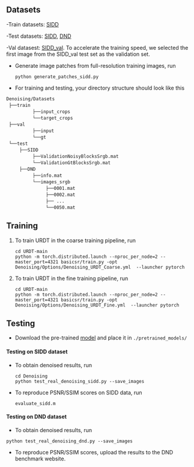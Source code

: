## Datasets

-Train datasets:  [SIDD](https://drive.google.com/file/d/1UHjWZzLPGweA9ZczmV8lFSRcIxqiOVJw/view?usp=sharing)

-Test datasets:  [SIDD](https://drive.google.com/file/d/11vfqV-lqousZTuAit1Qkqghiv_taY0KZ/view?usp=sharing), [DND](https://drive.google.com/file/d/1CYCDhaVxYYcXhSfEVDUwkvJDtGxeQ10G/view?usp=sharing)

-Val datasest:  [SIDD_val](https://drive.google.com/file/d/1Fw6Ey1R-nCHN9WEpxv0MnMqxij-ECQYJ/view?usp=sharing). To accelerate the training speed, we selected the first image from the SIDD_val test set as the validation set.
             
- Generate image patches from full-resolution training images, run
  ```
  python generate_patches_sidd.py 
  ```

- For training and testing, your directory structure should look like this
    
`Denoising/Datasets` <br/>
 `├──train`  <br/>
          `├──input_crops`   <br/>
          `└──target_crops`   <br/>
 `├──val`  <br/>
          `├──input`   <br/>
          `└──gt`   <br/>
 `└──test`  <br/>
     `├──SIDD`   <br/>
          `├──ValidationNoisyBlocksSrgb.mat`   <br/>
          `└──ValidationGtBlocksSrgb.mat`   <br/>
     `├──DND`   <br/>
          `├──info.mat`   <br/>
          `└──images_srgb`   <br/>
               `├──0001.mat`   <br/>
               `├──0002.mat`   <br/>
               `├── ...    `   <br/>
               `└──0050.mat` 

## Training

1. To train URDT in the coarse training pipeline, run

    ```
    cd URDT-main
    python -m torch.distributed.launch --nproc_per_node=2 --master_port=4321 basicsr/train.py -opt Denoising/Options/Denoising_URDT_Coarse.yml  --launcher pytorch
    ```

2. To train URDT in the fine training pipeline, run

    ```
    cd URDT-main
    python -m torch.distributed.launch --nproc_per_node=2 --master_port=4321 basicsr/train.py -opt Denoising/Options/Denoising_URDT_Fine.yml  --launcher pytorch
    ```

## Testing

- Download the pre-trained [model](https://drive.google.com/drive/folders/1jIDur6-7gob1pyq247FGRxQcZrdnUlVg) and place it in `./pretrained_models/`

#### Testing on SIDD dataset

- To obtain denoised results, run
    ```
    cd Denoising
    python test_real_denoising_sidd.py --save_images
    ```

- To reproduce PSNR/SSIM scores on SIDD data, run
    ```
    evaluate_sidd.m
    ```

#### Testing on DND dataset

- To obtain denoised results, run
```
python test_real_denoising_dnd.py --save_images
```

- To reproduce PSNR/SSIM scores, upload the results to the DND benchmark website.
